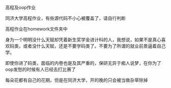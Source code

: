 高程及oop作业

同济大学高程作业，有些源代码不小心被覆盖了，请自行判断

高程作业在homework文件夹中

身为一个明明没什么天赋却凭着新生奖学金进计科的人，我想说，如果不是真心喜欢码类，或者没什么天赋，还是不要学码类了。不要为了所谓的就业前景逼着自己学。

即使你进了码类，面临的内卷也是及其严重的，保研无异于痴人说梦，在你为了oop发愁的时候有人已经去打比赛了

每朵花都有自己的花期，但是在同济大学，开的晚的只会被当做杂草除掉
